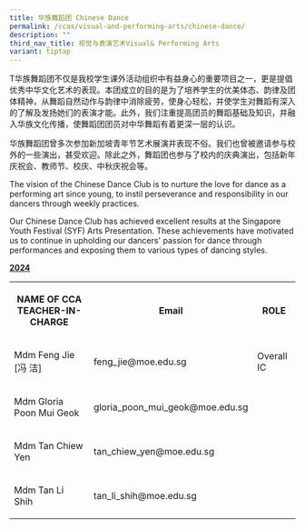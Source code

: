 ```yaml
---
title: 华族舞蹈团 Chinese Dance
permalink: /ccas/visual-and-performing-arts/chinese-dance/
description: ""
third_nav_title: 视觉与表演艺术Visual& Performing Arts
variant: tiptap
---
```

<p>T华族舞蹈团不仅是我校学生课外活动组织中有益身心的重要项目之一，更是提倡优秀中华文化艺术的表现。本团成立的目的是为了培养学生的优美体态、韵律及团体精神，从舞蹈自然动作与韵律中消除疲劳，使身心轻松，并使学生对舞蹈有深入的了解及发扬她们的表演才能。此外，我们注重提高团员的舞蹈基础及知识，并融入华族文化传播，使舞蹈团团员对中华舞蹈有着更深一层的认识。</p><p>华族舞蹈团曾多次参加新加坡青年节艺术展演并表现不俗。我们也曾被邀请参与校外的一些演出，甚受欢迎。除此之外，舞蹈团也参与了校内的庆典演出，包括新年庆祝会、教师节、校庆、中秋庆祝会等。</p><p>The vision of the Chinese Dance Club is to nurture the love for dance as a performing art since young, to instil perseverance and responsibility in our dancers through weekly practices.</p><p>Our Chinese Dance Club has achieved excellent results at the Singapore Youth Festival (SYF) Arts Presentation. These achievements have motivated us to continue in upholding our dancers' passion for dance through performances and exposing them to various types of dancing styles.</p><p><strong><u>2024</u></strong></p><table><tbody><tr><th rowspan="1" colspan="1"><p>NAME OF CCA<br>TEACHER-IN-CHARGE</p></th><th rowspan="1" colspan="1"><p>Email</p></th><th rowspan="1" colspan="1"><p>ROLE</p></th></tr><tr><td rowspan="1" colspan="1"><p>Mdm Feng Jie [冯 洁]</p></td><td rowspan="1" colspan="1"><p>feng_jie@moe.edu.sg</p></td><td rowspan="1" colspan="1"><p>Overall IC</p></td></tr><tr><td rowspan="1" colspan="1"><p>Mdm Gloria Poon Mui Geok</p></td><td rowspan="1" colspan="1"><p>gloria_poon_mui_geok@moe.edu.sg</p></td><td rowspan="1" colspan="1"><p></p></td></tr><tr><td rowspan="1" colspan="1"><p>Mdm Tan Chiew Yen</p></td><td rowspan="1" colspan="1"><p>tan_chiew_yen@moe.edu.sg</p></td><td rowspan="1" colspan="1"><p></p></td></tr><tr><td rowspan="1" colspan="1"><p>Mdm Tan Li Shih</p></td><td rowspan="1" colspan="1"><p>tan_li_shih@moe.edu.sg</p></td><td rowspan="1" colspan="1"><p></p></td></tr></tbody></table><p></p>